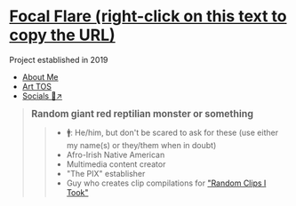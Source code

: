 # [Focal Flare (right-click on this text to copy the URL)](https://docsify-this.net/?basePath=https://raw.githubusercontent.com/FocalFlare/FF-About-Me-and-TOS/main/docs&homepage=home.md&edit-link=https://github.com/FocalFlare/FF-About-Me-and-TOS/blob/main/docs&sidebar=true&browser-tab-title=Focal%20Flare%20//%20Art%20TOS&edit-link-top=true&hide-credits=true&maxLevel=6&hypothesis=true&font-family=Helvetica%20Neue,Helvetica,Arial,sans-serif&font-size=20px&link-color=ff003d&loadFavicon=favicon.png&coverpage=_coverpage.md&loadSidebar=_sidebar.md&loadFooter=_footer.md&name=TOS&logo=sidebaricon.png&searchbox=true&subMaxLevel=5&link-color-hover=ffffff&pagination=true&mergeNavbar=true&header-weight=700&zoom-images=true&dark-mode=on&link-color-dark-mode=fa124b&link-color-hover-dark-mode=f08ba1&coverpage-color-dark-mode=a6a6a6#/)

Project established in 2019

* [About Me](https://docsify-this.net/?basePath=https://raw.githubusercontent.com/FocalFlare/FF-About-Me-and-TOS/main/docs&homepage=home.md&edit-link=https://github.com/FocalFlare/FF-About-Me-and-TOS/blob/main/docs&sidebar=true&browser-tab-title=Focal%20Flare%20//%20Art%20TOS&edit-link-top=true&hide-credits=true&maxLevel=6&hypothesis=true&font-family=Helvetica%20Neue,Helvetica,Arial,sans-serif&font-size=20px&link-color=ff003d&loadFavicon=favicon.png&coverpage=_coverpage.md&loadSidebar=_sidebar.md&loadFooter=_footer.md&name=TOS&logo=sidebaricon.png&searchbox=true&subMaxLevel=5&link-color-hover=ffffff&pagination=true&mergeNavbar=true&header-weight=700&zoom-images=true&dark-mode=on&link-color-dark-mode=fa124b&link-color-hover-dark-mode=f08ba1&coverpage-color-dark-mode=a6a6a6#/aboutMe  )
* [Art TOS](https://docsify-this.net/?basePath=https://raw.githubusercontent.com/FocalFlare/FF-About-Me-and-TOS/main/docs&homepage=home.md&edit-link=https://github.com/FocalFlare/FF-About-Me-and-TOS/blob/main/docs&sidebar=true&browser-tab-title=Focal%20Flare%20//%20Art%20TOS&edit-link-top=true&hide-credits=true&maxLevel=6&hypothesis=true&font-family=Helvetica%20Neue,Helvetica,Arial,sans-serif&font-size=20px&link-color=ff003d&loadFavicon=favicon.png&coverpage=_coverpage.md&loadSidebar=_sidebar.md&loadFooter=_footer.md&name=TOS&logo=sidebaricon.png&searchbox=true&subMaxLevel=5&link-color-hover=ffffff&pagination=true&mergeNavbar=true&header-weight=700&zoom-images=true&dark-mode=on&link-color-dark-mode=fa124b&link-color-hover-dark-mode=f08ba1&coverpage-color-dark-mode=a6a6a6#/tos)
* [Socials 🔗↗](https://focalflare.carrd.co)

> <big><strong>Random giant red reptilian monster or something</strong></big>
>> - 🚹: He/him, but don't be scared to ask for these (use either my name(s) or they/them when in doubt)
>> - Afro-Irish Native American
>> - Multimedia content creator
>> - "The PIX" establisher
>> - Guy who creates clip compilations for ["Random Clips I Took"](https://youtube.com/playlist?list=PLHTN9xwaE13jvWsPhwYjJERQV-AJec0_d&si=NV8xZ0sx0IwNcd6u)

